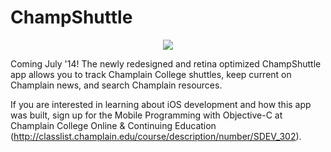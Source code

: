 ChampShuttle
============

<p align="center">
  <img src="https://forms.champlain.edu/~huwiler/champshuttle-screenshot-small2.jpg" />
</p>

Coming July '14!  The newly redesigned and retina optimized ChampShuttle app allows you to track Champlain College shuttles, keep current on Champlain news, and search Champlain resources.

If you are interested in learning about iOS development and how this app was built, sign up for the Mobile Programming with Objective-C at Champlain College Online & Continuing Education (http://classlist.champlain.edu/course/description/number/SDEV_302).
